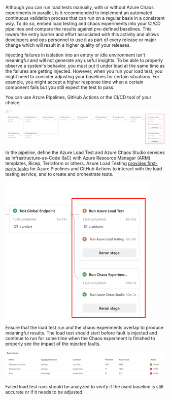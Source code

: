 Although you can run load tests manually, with or without Azure Chaos experiments in parallel, is it recommended to implement an automated continuous validation process that can run on a regular basis in a consistent way. To do so, embed load testing and chaos experiments into your CI/CD pipelines and compare the results against pre-defined baselines. This lowers the entry barrier and effort associated with this activity and allows developers and ops personnel to use it as part of every release or major change which will result in a higher quality of your releases.

Injecting failures in isolation into an empty or idle environment isn't meaningful and will not generate any useful insights. To be able to properly observe a system's behavior, you must put it under load at the same time as the failures are getting injected. However, when you run your load test, you might need to consider adjusting your baselines for certain situations. For example, you might accept a higher response time when a certain component fails but you still expect the test to pass.

You can use Azure Pipelines, GitHub Actions or the CI/CD tool of your choice.

![Diagram showing a sample pipeline with chaos and load.](../media/pipeline-with-chaos-and-load.png)

 In the pipeline, define the Azure Load Test and Azure Chaos Studio services as Infrastructure-as-Code (IaC) with Azure Resource Manager (ARM) templates, Bicep, Terraform or others. Azure Load Testing [provides first-party tasks](/azure/load-testing/tutorial-identify-performance-regression-with-cicd) for Azure Pipelines and GitHub Actions to interact with the load testing service, and to create and orchestrate tests.

![Diagram showing a sample pipeline with chaos and load (zoom in).](../media/pipeline-with-chaos-and-load-zoom-in.png)

Ensure that the load test run and the chaos experiments overlap to produce meaningful results. The load test should start before fault is injected and continue to run for some time when the Chaos experiment is finished to properly see the impact of the injected faults.

 ![Diagram showing sample test criteria.](../media/deployment-testing-test-criteria.png)

 Failed load test runs should be analyzed to verify if the used baseline is still accurate or if it needs to be adjusted.
